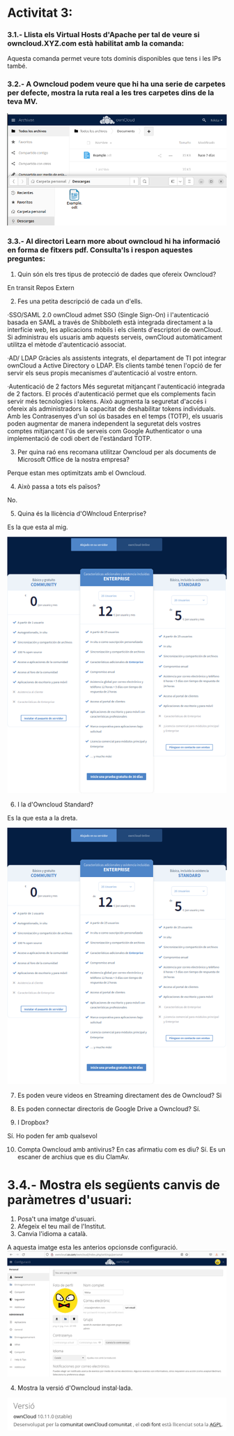 # Activitat 3:

### 3.1.- Llista els Virtual Hosts d'Apache per tal de veure si owncloud.XYZ.com està habilitat amb la comanda:
Aquesta comanda permet veure tots dominis disponibles que tens i les IPs també.

### 3.2.- A Owncloud podem veure que hi ha una serie de carpetes per defecte, mostra la ruta real a les tres carpetes dins de la teva MV.

![alt text](Selecció_028.png)

### 3.3.- Al directori Learn more about owncloud hi ha informació en forma de fitxers pdf. Consulta'ls i respon aquestes preguntes:

1. Quin són els tres tipus de protecció de dades que ofereix Owncloud?

En transit 
Repos
Extern

2. Fes una petita descripció de cada un d'ells.

·SSO/SAML 2.0
ownCloud admet SSO (Single Sign-On) i l'autenticació basada en SAML a través de Shibboleth està integrada directament a la interfície web, les aplicacions mòbils i els clients d'escriptori de ownCloud. Si administrau els usuaris amb aquests serveis, ownCloud automàticament utilitza el mètode d'autenticació associat.

·AD/ LDAP
Gràcies als assistents integrats, el departament de TI pot integrar ownCloud a Active Directory o LDAP. Els clients també tenen l'opció de fer servir els seus propis mecanismes d'autenticació al vostre entorn.

·Autenticació de 2 factors
Més seguretat mitjançant l'autenticació integrada de 2 factors. El procés d'autenticació permet que els complements facin servir més tecnologies i tokens. Això augmenta la seguretat d'accés i ofereix als administradors la capacitat de deshabilitar tokens individuals. Amb les Contrasenyes d'un sol ús basades en el temps (TOTP), els usuaris poden augmentar de manera independent la seguretat dels vostres comptes mitjançant l'ús de serveis com Google Authenticator o una implementació de codi obert de l'estàndard TOTP.

3. Per quina raó ens recomana utilitzar Owncloud per als documents de Microsoft Office de la nostra empresa?

Perque estan mes optimitzats amb el Owncloud.

4. Això passa a tots els països?

No.

5. Quina és la llicència d'OWncloud Enterprise?

Es la que esta al mig.

![alt text](Selecció_022.png)

6. I la d'Owncloud Standard?

Es la que esta a la dreta.

![alt text](Selecció_022.png)

7. Es poden veure videos en Streaming directament des de Owncloud?
Si

8. Es poden connectar directoris de Google Drive a Owncloud?
Sí.

9. I Dropbox?

Sí. Ho poden fer amb qualsevol

10. Compta Owncloud amb antivirus? En cas afirmatiu com es diu?
Sí. Es un escaner de archius que es diu ClamAv.

# 3.4.- Mostra els següents canvis de paràmetres d'usuari:

1. Posa't una imatge d'usuari.
2. Afegeix el teu mail de l'Institut.
3. Canvia l'idioma a català.

A aquesta imatge esta les anterios opcionsde configuració.
![alt text](Selecció_026.png)

4. Mostra la versió d'Owncloud instal·lada.

![alt text](Selecció_027.png)
